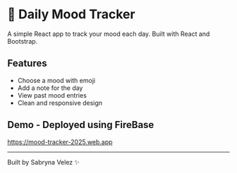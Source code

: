 # 🌈 Daily Mood Tracker

A simple React app to track your mood each day. Built with React and Bootstrap.

## Features
- Choose a mood with emoji
- Add a note for the day
- View past mood entries
- Clean and responsive design

## Demo - Deployed using FireBase
https://mood-tracker-2025.web.app

---

Built by Sabryna Velez ✨
